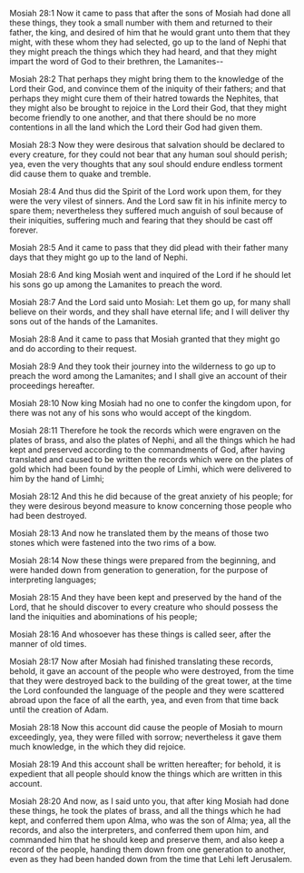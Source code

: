 Mosiah 28:1 Now it came to pass that after the sons of Mosiah had done
all these things, they took a small number with them and returned to
their father, the king, and desired of him that he would grant unto them
that they might, with these whom they had selected, go up to the land of
Nephi that they might preach the things which they had heard, and that
they might impart the word of God to their brethren, the Lamanites--

Mosiah 28:2 That perhaps they might bring them to the knowledge of the
Lord their God, and convince them of the iniquity of their fathers; and
that perhaps they might cure them of their hatred towards the Nephites,
that they might also be brought to rejoice in the Lord their God, that
they might become friendly to one another, and that there should be no
more contentions in all the land which the Lord their God had given
them.

Mosiah 28:3 Now they were desirous that salvation should be declared to
every creature, for they could not bear that any human soul should
perish; yea, even the very thoughts that any soul should endure endless
torment did cause them to quake and tremble.

Mosiah 28:4 And thus did the Spirit of the Lord work upon them, for they
were the very vilest of sinners. And the Lord saw fit in his infinite
mercy to spare them; nevertheless they suffered much anguish of soul
because of their iniquities, suffering much and fearing that they should
be cast off forever.

Mosiah 28:5 And it came to pass that they did plead with their father
many days that they might go up to the land of Nephi.

Mosiah 28:6 And king Mosiah went and inquired of the Lord if he should
let his sons go up among the Lamanites to preach the word.

Mosiah 28:7 And the Lord said unto Mosiah: Let them go up, for many
shall believe on their words, and they shall have eternal life; and I
will deliver thy sons out of the hands of the Lamanites.

Mosiah 28:8 And it came to pass that Mosiah granted that they might go
and do according to their request.

Mosiah 28:9 And they took their journey into the wilderness to go up to
preach the word among the Lamanites; and I shall give an account of
their proceedings hereafter.

Mosiah 28:10 Now king Mosiah had no one to confer the kingdom upon, for
there was not any of his sons who would accept of the kingdom.

Mosiah 28:11 Therefore he took the records which were engraven on the
plates of brass, and also the plates of Nephi, and all the things which
he had kept and preserved according to the commandments of God, after
having translated and caused to be written the records which were on the
plates of gold which had been found by the people of Limhi, which were
delivered to him by the hand of Limhi;

Mosiah 28:12 And this he did because of the great anxiety of his people;
for they were desirous beyond measure to know concerning those people
who had been destroyed.

Mosiah 28:13 And now he translated them by the means of those two stones
which were fastened into the two rims of a bow.

Mosiah 28:14 Now these things were prepared from the beginning, and were
handed down from generation to generation, for the purpose of
interpreting languages;

Mosiah 28:15 And they have been kept and preserved by the hand of the
Lord, that he should discover to every creature who should possess the
land the iniquities and abominations of his people;

Mosiah 28:16 And whosoever has these things is called seer, after the
manner of old times.

Mosiah 28:17 Now after Mosiah had finished translating these records,
behold, it gave an account of the people who were destroyed, from the
time that they were destroyed back to the building of the great tower,
at the time the Lord confounded the language of the people and they were
scattered abroad upon the face of all the earth, yea, and even from that
time back until the creation of Adam.

Mosiah 28:18 Now this account did cause the people of Mosiah to mourn
exceedingly, yea, they were filled with sorrow; nevertheless it gave
them much knowledge, in the which they did rejoice.

Mosiah 28:19 And this account shall be written hereafter; for behold, it
is expedient that all people should know the things which are written in
this account.

Mosiah 28:20 And now, as I said unto you, that after king Mosiah had
done these things, he took the plates of brass, and all the things which
he had kept, and conferred them upon Alma, who was the son of Alma; yea,
all the records, and also the interpreters, and conferred them upon him,
and commanded him that he should keep and preserve them, and also keep a
record of the people, handing them down from one generation to another,
even as they had been handed down from the time that Lehi left
Jerusalem.
